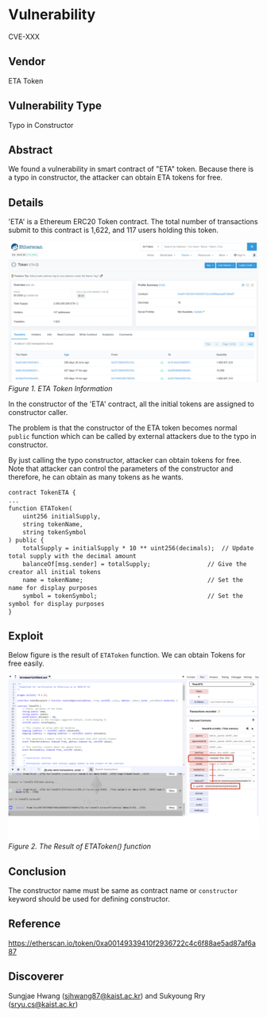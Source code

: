 # Vulnerability
CVE-XXX

## Vendor
ETA Token

## Vulnerability Type
Typo in Constructor

## Abstract
We found a vulnerability in smart contract of "ETA" token. Because there is a typo in constructor, the attacker can obtain ETA tokens for free.

## Details
'ETA' is a Ethereum ERC20 Token contract. The total number of transactions submit to this contract is 1,622, and 117 users holding this token.

![](./img/ETA_1.png)
  *Figure 1. ETA Token Information*

In the constructor of the 'ETA' contract, all the initial tokens are assigned to constructor caller. 

The problem is that the constructor of the ETA token becomes normal `public` function which can be called by external attackers due to the typo in constructor.

By just calling the typo constructor, attacker can obtain tokens for free. 
Note that attacker can control the parameters of the constructor and therefore, he can obtain as many tokens as he wants.

```
contract TokenETA {
...
function ETAToken(
    uint256 initialSupply,
    string tokenName,
    string tokenSymbol
) public {
    totalSupply = initialSupply * 10 ** uint256(decimals);  // Update total supply with the decimal amount
    balanceOf[msg.sender] = totalSupply;                // Give the creator all initial tokens
    name = tokenName;                                   // Set the name for display purposes
    symbol = tokenSymbol;                               // Set the symbol for display purposes
}
```


## Exploit

  Below figure is the result of `ETAToken` function. We can obtain Tokens for free easily.

  ![](./img/ETA_2.png)
  *Figure 2. The Result of ETAToken() function*

## Conclusion
The constructor name must be same as contract name or `constructor` keyword should be used for defining constructor.

## Reference
https://etherscan.io/token/0xa00149339410f2936722c4c6f88ae5ad87af6a87

## Discoverer
Sungjae Hwang (sjhwang87@kaist.ac.kr) and Sukyoung Rry (sryu.cs@kaist.ac.kr)